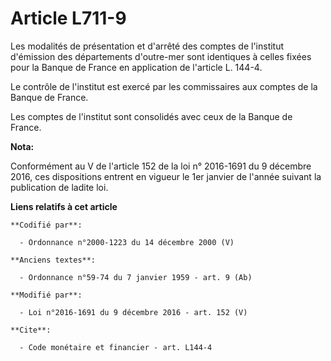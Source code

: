 # Article L711-9

Les modalités de présentation et d'arrêté des comptes de l'institut d'émission des départements d'outre-mer sont identiques à
celles fixées pour la Banque de France en application de l'article L. 144-4. 

Le contrôle de l'institut est exercé par les commissaires aux comptes de la Banque de France.

Les comptes de l'institut sont consolidés avec ceux de la Banque de France.

**Nota:**

Conformément au V de l'article 152 de la loi n° 2016-1691 du 9 décembre 2016, ces dispositions entrent en vigueur le 1er
janvier de l'année suivant la publication de ladite loi.

**Liens relatifs à cet article**

	**Codifié par**:

	  - Ordonnance n°2000-1223 du 14 décembre 2000 (V)

	**Anciens textes**:

	  - Ordonnance n°59-74 du 7 janvier 1959 - art. 9 (Ab)

	**Modifié par**:

	  - Loi n°2016-1691 du 9 décembre 2016 - art. 152 (V)

	**Cite**:

	  - Code monétaire et financier - art. L144-4
